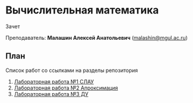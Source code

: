 # Вычислительная математика

Зачет

Преподаватель: **Малашин Алексей Анатольевич** (malashin@mgul.ac.ru)

## План

Список работ со ссылками на разделы репозитория

1. [Лабораторная работа №1 СЛАУ](https://github.com/mafin1799/BMSTU/tree/main/3term/Вычислительная%20математика/СЛАУ)
2. [Лабораторная работа №2 Апроксимация](https://github.com/mafin1799/BMSTU/tree/main/3term/Вычислительная%20математика/Апроксимация)
3. [Лабораторная работа №3 ДУ](https://github.com/mafin1799/BMSTU/tree/main/3term/Вычислительная%20математика/Дифференциальные%20уравнения%20Go)
